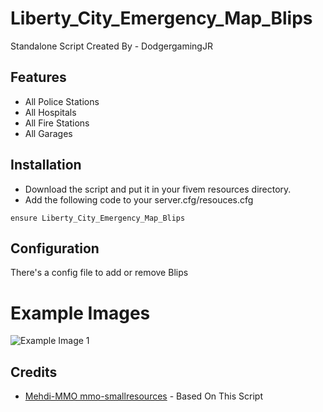 # Liberty_City_Emergency_Map_Blips
Standalone Script Created By - DodgergamingJR

## Features
* All Police Stations
* All Hospitals
* All Fire Stations
* All Garages


## Installation

- Download the script and put it in your fivem resources directory.
- Add the following code to your server.cfg/resouces.cfg

```
ensure Liberty_City_Emergency_Map_Blips
```

## Configuration

There's a config file to add or remove Blips

# Example Images
![Example Image 1](example/image_1.png)

## Credits

* [Mehdi-MMO mmo-smallresources](https://github.com/Mehdi-MMO/mmo-smallresources) - Based On This Script

